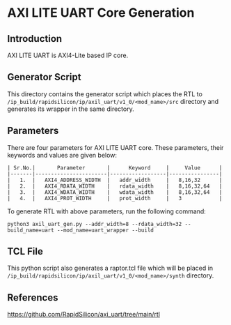 # AXI LITE UART Core Generation 

## Introduction
AXI LITE UART is AXI4-Lite based IP core.

## Generator Script

This directory contains the generator script which places the RTL to `/ip_build/rapidsilicon/ip/axil_uart/v1_0/<mod_name>/src` directory and generates its wrapper in the same directory. 
    
## Parameters
There are four parameters for AXI LITE UART core. These parameters, their keywords and values are given below:

    | Sr.No.|       Parameter       |      Keyword     |     Value      |
    |-------|-----------------------|------------------|----------------|
    |   1.  |   AXI4_ADDRESS_WIDTH  |   addr_width     |   8,16,32      |
    |   2.  |   AXI4_RDATA_WIDTH    |   rdata_width    |   8,16,32,64   |
    |   3.  |   AXI4_WDATA_WIDTH    |   wdata_width    |   8,16,32,64   |  
    |   4.  |   AXI4_PROT_WIDTH     |   prot_width     |   3            |


To generate RTL with above parameters, run the following command:
```
python3 axil_uart_gen.py --addr_width=8 --rdata_width=32 --build_name=uart --mod_name=uart_wrapper --build
```

## TCL File

This python script also generates a raptor.tcl file which will be placed in `/ip_build/rapidsilicon/ip/axil_uart/v1_0/<mod_name>/synth` directory.


## References

https://github.com/RapidSilicon/axi_uart/tree/main/rtl
